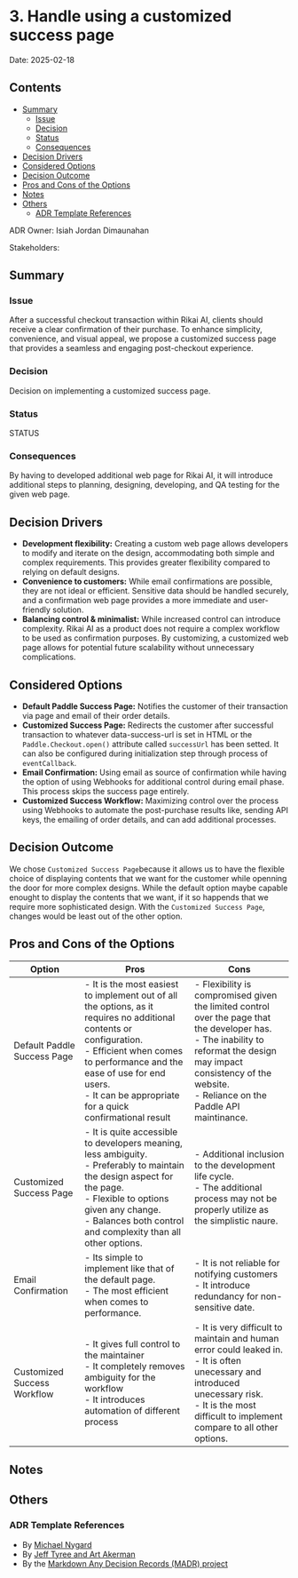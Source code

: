 # 3. Handle using a customized success page

Date: 2025-02-18 

## Contents

- [Summary](#summary)
  - [Issue](#issue)
  - [Decision](#decision)
  - [Status](#status)
  - [Consequences](#consequences)
- [Decision Drivers](#decision-drivers)
- [Considered Options](#considered-options)
- [Decision Outcome](#decision-outcome)
- [Pros and Cons of the Options](#pros-and-cons-of-the-options)
- [Notes](#notes)
- [Others](#others)
  - [ADR Template References](#adr-template-references)

ADR Owner: Isiah Jordan Dimaunahan

Stakeholders:

## Summary

### Issue

After a successful checkout transaction within Rikai AI, clients should receive a clear confirmation of their purchase. To enhance simplicity, convenience, and visual appeal, we propose a customized success page that provides a seamless and engaging post-checkout experience.

### Decision

Decision on implementing a customized success page.

### Status

STATUS

### Consequences

By having to developed additional web page for Rikai AI, it will introduce additional steps to planning, designing, developing, and QA testing for the given web page.

## Decision Drivers

- **Development flexibility:** Creating a custom web page allows developers to modify and iterate on the design, accommodating both simple and complex requirements. This provides greater flexibility compared to relying on default designs.
- **Convenience to customers:** While email confirmations are possible, they are not ideal or efficient. Sensitive data should be handled securely, and a confirmation web page provides a more immediate and user-friendly solution.
- **Balancing control & minimalist:** While increased control can introduce complexity. Rikai AI as a product does not require a complex workflow to be used as confirmation purposes. By customizing, a customized web page allows for potential future scalability without unnecessary complications.

## Considered Options

- **Default Paddle Success Page:** Notifies the customer of their transaction via page and email of their order details.
- **Customized Success Page:** Redirects the customer after successful transaction to whatever data-success-url is set in HTML or the `Paddle.Checkout.open()` attribute called `successUrl` has been setted. It can also be configured during initialization step through process of `eventCallback`.
- **Email Confirmation:** Using email as source of confirmation while having the option of using Webhooks for additional control during email phase. This process skips the success page entirely.
- **Customized Success Workflow:** Maximizing control over the process using Webhooks to automate the post-purchase results like, sending API keys, the emailing of order details, and can add additional processes.

## Decision Outcome

We chose `Customized Success Page`because it allows us to have the flexible choice of displaying contents that we want for the customer while openning the door for more complex designs. While the default option maybe capable enought to display the contents that we want, if it so happends that we require more sophisticated design. With the `Customized Success Page`, changes would be least out of the other option.

## Pros and Cons of the Options

| Option | Pros | Cons |
| --- | --- | --- |
| Default Paddle Success Page | - It is the most easiest to implement out of all the options, as it requires no additional contents or configuration.  <br> - Efficient when comes to performance and the ease of use for end users. <br> - It can be appropriate for a quick confirmational result <br>  | - Flexibility is compromised given the limited control over the page that the developer has. <br> - The inability to reformat the design may impact consistency of the website. <br> - Reliance on the Paddle API maintinance. <br>|
| Customized Success Page | - It is quite accessible to developers meaning, less ambiguity. <br> - Preferably to maintain the design aspect for the page. <br> - Flexible to options given any change. <br> - Balances both control and complexity than all other options. <br> | - Additional inclusion to the development life cycle. <br> - The additional process may not be properly utilize as the simplistic naure. <br>|
| Email Confirmation | - Its simple to implement like that of the default page. <br> - The most efficient when comes to performance. <br> | - It is not reliable for notifying customers <br> - It introduce redundancy for non-sensitive date. <br> | 
| Customized Success Workflow | - It gives full control to the maintainer <br> - It completely removes ambiguity for the workflow <br> - It introduces automation of different process <br> | - It is very difficult to maintain and human error could leaked in. <br> - It is often unecessary and introduced unecessary risk. <br> - It is the most difficult to implement compare to all other options.

## Notes

## Others

### ADR Template References
- By [Michael Nygard](https://github.com/joelparkerhenderson/architecture-decision-record/tree/main/locales/en/templates/decision-record-template-of-the-madr-project)
- By [Jeff Tyree and Art Akerman](https://github.com/joelparkerhenderson/architecture-decision-record/tree/main/locales/en/templates/decision-record-template-by-jeff-tyree-and-art-akerman)
- By the [Markdown Any Decision Records (MADR) project](https://github.com/joelparkerhenderson/architecture-decision-record/tree/main/locales/en/templates/decision-record-template-of-the-madr-project)

